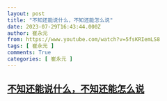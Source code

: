 ```yaml
---
layout: post
title: "不知还能说什么，不知还能怎么说"
date: 2023-07-29T16:43:44.000Z
author: 崔永元
from: https://www.youtube.com/watch?v=5fsKRIemLS8
tags: [ 崔永元 ]
comments: True
categories: [ 崔永元 ]
---
```

<!--1690649024000-->
[不知还能说什么，不知还能怎么说](https://www.youtube.com/watch?v=5fsKRIemLS8)
------

<div>

</div>
